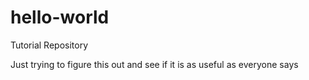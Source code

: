 # hello-world
Tutorial Repository

Just trying to figure this out and see if it is as useful as everyone says
